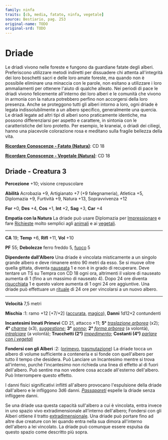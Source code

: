```yaml
---
family: ninfa
traits: [cb, media, fatato, ninfa, vegetale]
source: Bestiario, pag. 253
original-name: TODO
original-srd: TODO
---
```


# Driade

Le driadi vivono nelle foreste e fungono da guardiane fatate degli alberi.
Preferiscono utilizzare metodi indiretti per dissuadere chi attenta
all'integrità dei loro boschetti sacri e delle loro amate foreste, ma quando non
è possibile eliminare una minaccia con le parole, non esitano a utilizzare i
loro ammaliamenti per ottenere l'aiuto di qualche alleato. Nei periodi di pace
le driadi vivono felicemente all'interno dei loro alberi e le comunità che
vivono in armonia con la natura potrebbero perfino non accorgersi della loro
presenza. Anche se proteggono tutti gli alberi intorno a loro, ogni driade è
legata indissolubilmente a un albero specifico, generalmente una quercia. Le
driadi legate ad altri tipi di alberi sono praticamente identiche, ma possono
differenziarsi per aspetto e carattere, in sintonia con le caratteristiche del
loro protetto. Per esempio, le kraneiai, o driadi dei ciliegi, hanno una
piacevole colorazione rosa e meditano sulla fragile bellezza della vita.

**[Ricordare Conoscenze - Fatato (Natura)](/azioni/abilita/ricordare-conoscenze)**:
CD 18

**[Ricordare Conoscenze - Vegetale (Natura)](/azioni/abilita/ricordare-conoscenze)**:
CD 18

## Driade - Creatura 3

**Percezione** +10; visione crepuscolare

**Abilità** Acrobazia +9, Artigianato +7 (+9 falegnameria), Atletica +5,
Diplomazia +9, Furtività +9, Natura +13, Sopravvivenza +12

**For** +0, **Des** +4, **Cos** +1, **Int** +2, **Sag** +3, **Car** +4

**Empatia con la Natura** La driade può usare Diplomazia per
[Impressionare](/azioni/abilita/impressionare) e fare
[Richieste](/azioni/abilita/richiedere) molto semplici agli
[animali](/tratti/animale) e ai [vegetali](/tratti/vegetale).

---

**CA** 19; **Temp** +6, **Rifl** +11, **Vol** +10

**PF** 55; **Debolezze** ferro freddo 5, [fuoco](/tratti/fuoco) 5

**Dipendente dall'Albero** Una driade è vincolata misticamente a un singolo
grande albero e deve rimanere entro 90 metri da esso. Se si muove oltre quella
gittata, diventa [nauseata](/condizioni/nauseato) 1 e non è in grado di
recuperare. Deve tentare un TS su Tempra con CD 18 ogni ora, altrimenti il
valore di nauseato aumenta di 1 (fino a un massimo di nauseato 4). Dopo 24 ore
diventa [risucchiata](/condizioni/risucchiato) 1 e questo valore aumenta di 1
ogni 24 ore aggiuntive. Una driade può effettuare un
[rituale](/incantesimi/rituali) di 24 ore per vincolarsi a un nuovo albero.

---

**Velocità** 7,5 metri

**Mischia** :1: ramo +12 \[+7/+2] ([accurata](/tratti/accurata),
[magico](/tratti/magico)), **Danni** 1d12+2 contundenti

**Incantesimi Innati Primevi** CD 21, attacco +11; **5°**
_[traslazione arborea](/incantesimi/traslazione-arborea)_ (x2); **4°**
_[charme](/incantesimi/charme)_ (x3), _[suggestione](/incantesimi/suggestione)_;
**3°** _[sonno](/incantesimi/sonno)_; **2°**
_[forma arborea](/incantesimi/forma-arborea)_ (a volontà),
_[intralciare](/incantesimi/intralciare)_ (a volontà); **Trucchetti (2°)**
_[impedimento](/incantesimi/impedimento)_; **Costanti (4°)**
_[parlare con i vegetali](/incantesimi/parlare-con-i-vegetali)_

**Fondersi con gli Alberi** :2: ([primevo](/tratti/primevo),
[trasmutazione](/tratti/trasmutazione)) La driade tocca un albero di volume
sufficiente a contenerla e si fonde con quell'albero per tutto il tempo che
desidera. Può Lanciare un Incantesimo mentre si trova all'interno, purché
l'incantesimo non richieda una linea di effetto al di fuori dell'albero. Può
sentire ma non vedere cosa accade all'esterno dell'albero. Può Interrompere
questo effetto.

I danni fisici significativi inflitti all'albero provocano l'espulsione della
driade dall'albero e le infliggono 3d6 danni.
_[Passapareti](/incantesimi/passapareti)_ espelle la driade senza infliggere
danni.

Se una driade usa questa capacità sull'albero a cui è vincolata, entra invece in
uno spazio vivo extradimensionale all'interno dell'albero; Fondersi con gli
Alberi ottiene il tratto [extradimensionale](/tratti/extradimensionale). Una
driade può portare fino ad altre due creature con lei quando entra nella sua
dimora all'interno dell'albero a lei vincolato. La driade può comunque essere
espulsa da questo spazio come descritto più sopra.
